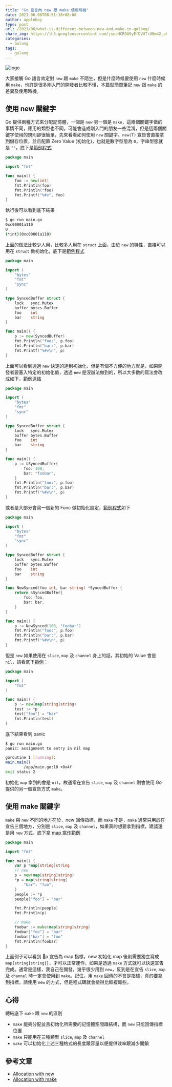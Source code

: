 ```yaml
---
title: "Go 語言內 new 跟 make 使用時機"
date: 2021-06-08T08:51:18+08:00
author: appleboy
type: post
url: /2021/06/what-is-different-between-new-and-make-in-golang/
share_img: https://lh3.googleusercontent.com/jsocHCR9A9yEfDVUTrU0m42_aHhTEVDGW5p5PsQSx7GSlkt3gLjohfXH3S7P7p982332ruU_e-EtW0LwmiuZjvN65VIcyME-zE35C6EM0IV1nqY6KoNw3dwW2djjid3F-T5YgnJothA=w1920-h1080
categories:
  - Golang
tags:
  - golang
---
```


![logo](https://lh3.googleusercontent.com/jsocHCR9A9yEfDVUTrU0m42_aHhTEVDGW5p5PsQSx7GSlkt3gLjohfXH3S7P7p982332ruU_e-EtW0LwmiuZjvN65VIcyME-zE35C6EM0IV1nqY6KoNw3dwW2djjid3F-T5YgnJothA=w1920-h1080)

大家接觸 Go 語言肯定對 `new` 跟 `make` 不陌生，但是什麼時候要使用 `new` 什麼時候用 `make`，也許是很多剛入門的開發者比較不懂，本篇就簡單筆記 `new` 跟 `make` 的差異及使用時機。

<!--more-->

## 使用 new 關鍵字

Go 提供兩種方式來分配記憶體，一個是 `new` 另一個是 `make`，這兩個關鍵字做的事情不同，應用的類型也不同，可能會造成剛入門的朋友一些混淆，但是這兩個關鍵字使用的規則卻很簡單，先來看看如何使用 `new` 關鍵字。`new(T)` 宣告會直接拿到儲存位置，並且配置 Zero Value (初始化)，也就是數字型態為 `0`，字串型態就是 `""`。底下是[範例程式](https://play.golang.org/p/4e933UXThtK)

```go
package main

import "fmt"

func main() {
	foo := new(int)
	fmt.Println(foo)
	fmt.Println(*foo)
	fmt.Printf("%#v", foo)
}
```

執行後可以看到底下結果

```bash
$ go run main.go 
0xc00001a110
0
(*int)(0xc00001a110)
```

上面的做法比較少人用，比較多人用在 `struct` 上面，由於 `new` 的特性，直接可以用在 `struct` 做初始化，底下是[範例程式](https://play.golang.org/p/xM1k5zi6OJ1)

```go
package main

import (
	"bytes"
	"fmt"
	"sync"
)

type SyncedBuffer struct {
	lock   sync.Mutex
	buffer bytes.Buffer
	foo    int
	bar    string
}

func main() {
	p := new(SyncedBuffer)
	fmt.Println("foo:", p.foo)
	fmt.Println("bar:", p.bar)
	fmt.Printf("%#v\n", p)
}
```

上面可以看到透過 `new` 快速的達到初始化，但是有個不方便的地方就是，如果開發者要塞入特定的初始化值，透過 `new` 是沒辦法做到的，所以大多數的寫法會改成如下，[範例連結](https://play.golang.org/p/tLyY-TKsloc)

```go
package main

import (
	"bytes"
	"fmt"
	"sync"
)

type SyncedBuffer struct {
	lock   sync.Mutex
	buffer bytes.Buffer
	foo    int
	bar    string
}

func main() {
	p := &SyncedBuffer{
		foo: 100,
		bar: "foobar",
	}
	fmt.Println("foo:", p.foo)
	fmt.Println("bar:", p.bar)
	fmt.Printf("%#v\n", p)
}
```

或者是大部分會寫一個新的 Func 做初始化設定，[範例程式](https://play.golang.org/p/hgEWKNdiwqC)如下

```go
package main

import (
	"bytes"
	"fmt"
	"sync"
)

type SyncedBuffer struct {
	lock   sync.Mutex
	buffer bytes.Buffer
	foo    int
	bar    string
}

func NewSynced(foo int, bar string) *SyncedBuffer {
	return &SyncedBuffer{
		foo: foo,
		bar: bar,
	}
}

func main() {
	p := NewSynced(100, "foobar")
	fmt.Println("foo:", p.foo)
	fmt.Println("bar:", p.bar)
	fmt.Printf("%#v\n", p)
}
```

但是 `new` 如果使用在 `slice`, `map` 及 `channel` 身上的話，其初始的 Value 會是 `nil`，請看底下[範例](https://play.golang.org/p/EAEIPcKKWjJ)：

```go
package main

import (
	"fmt"
)

func main() {
	p := new(map[string]string)
	test := *p
	test["foo"] = "bar"
	fmt.Println(test)
}
```

底下結果看到 panic

```bash
$ go run main.go 
panic: assignment to entry in nil map

goroutine 1 [running]:
main.main()
        /app/main.go:10 +0x4f
exit status 2
```

初始化 `map` 拿到的會是 `nil`，故通常在宣告 `slice`, `map` 及 `channel` 則會使用 Go 提供的另一個宣告方式 `make`。

## 使用 make 關鍵字

`make` 與 `new` 不同的地方在於，new 回傳指標，而 `make` 不是，`make` 通常只用於在宣告三個地方，分別是 `slice`, `map` 及 `channel`，如果真的想要拿到指標，建議還是用 `new` 方式。底下拿 [map 當作範例](https://play.golang.org/p/_ITcvotyjn1)

```go
package main

import "fmt"

func main() {
	var p *map[string]string
	// new
	p = new(map[string]string)
	*p = map[string]string{
		"bar": "foo",
	}
	people := *p
	people["foo"] = "bar"

	fmt.Println(people)
	fmt.Println(p)

	// make
	foobar := make(map[string]string)
	foobar["foo"] = "bar"
	foobar["bar"] = "foo"
	fmt.Println(foobar)
}
```

上面例子可以看到 p 宣告為 map 指標，new 初始化 map 後則需要獨立寫成 `map[string]string{}`，才可以正常運作，如果是透過 `make` 方式就可以快速宣告完成。通常是這樣，我自己在開發，幾乎很少用到 `new`，反到是在宣告 `slice`, `map` 及 `channel` 時一定會使用到 `make`。記住，用 `make` 回傳的不會是指標，真的要拿到指標，請使用 `new` 的方式，但是程式碼就會變得比較複雜些。

## 心得

總結底下 `make` 跟 `new` 的區別

* `make` 能夠分配並且初始化所需要的記憶體空間跟結構，而 `new` 只能回傳指標位置
* `make` 只能用在三種類型 `slice`, `map` 及 `channel`
* `make` 可以初始化上述三種格式的長度跟容量以便提供效率跟減少開銷

## 參考文章

* [Allocation with new](https://golang.org/doc/effective_go#allocation_new)
* [Allocation with make](https://golang.org/doc/effective_go#allocation_make)
